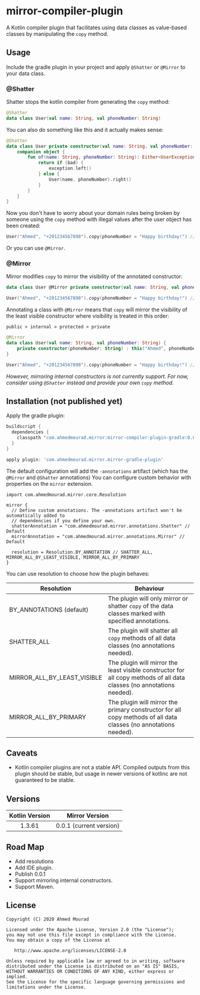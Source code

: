 mirror-compiler-plugin
========================

A Kotlin compiler plugin that facilitates using data classes as value-based classes
 by manipulating the `copy` method.

## Usage

Include the gradle plugin in your project and apply `@Shatter` or `@Mirror` to your data class.

### @Shatter

Shatter stops the kotlin compiler from generating the `copy` method:

```kotlin
@Shatter
data class User(val name: String, val phoneNumber: String)
```

You can also do something like this and it actually makes sense:

```kotlin
@Shatter
data class User private constructor(val name: String, val phoneNumber: String) {
    companion object {
        fun of(name: String, phoneNumber: String): Either<UserException, User> {
            return if (bad) {
                exception.left()
            } else {
                User(name, phoneNumber).right()
            }
        }
    }
}
```

Now you don't have to worry about your domain rules being broken by someone
 using the `copy` method with illegal values after the user object has been created:

```kotlin
User("Ahmed", "+201234567890").copy(phoneNumber = "Happy birthday!") // Unresolved reference
```

Or you can use `@Mirror`.

### @Mirror

Mirror modifies `copy` to mirror the visibility of the annotated constructor:

```kotlin
data class User @Mirror private constructor(val name: String, val phoneNumber: String)
```

```kotlin
User("Ahmed", "+201234567890").copy(phoneNumber = "Happy birthday!") // copy is private in User
```

Annotating a class with `@Mirror` means that `copy` will mirror
 the visibility of the least visible constructor where visibility is treated in this order:

`public > internal > protected > private` 

```kotlin
@Mirror
data class User(val name: String, val phoneNumber: String) {
    private constructor(phoneNumber: String) : this("Ahmed", phoneNumber)
}
```

```kotlin
User("Ahmed", "+201234567890").copy(phoneNumber = "Happy birthday!") // copy is private in User
```

*However, mirroring internal constructors is not currently support.*
*For now, consider using `@Shatter` instead and provide your own `copy` method.*

## Installation (not published yet)

Apply the gradle plugin:

```gradle
buildscript {
  dependencies {
    classpath "com.ahmedmourad.mirror:mirror-compiler-plugin-gradle:0.0.1"
  }  
}

apply plugin: 'com.ahmedmourad.mirror.mirror-gradle-plugin'
```

The default configuration will add the `-annotations` artifact (which has
 the `@Mirror` and `@Shatter` annotations) 
You can configure custom behavior with properties on the `mirror` extension.

```
import com.ahmedmourad.mirror.core.Resolution

mirror {
  // Define custom annotations. The -annotations artifact won't be automatically added to
  // dependencies if you define your own.
  shatterAnnotation = "com.ahmedmourad.mirror.annotations.Shatter" // Default
  mirrorAnnotation = "com.ahmedmourad.mirror.annotations.Mirror" // Default

  resolution = Resolution.BY_ANNOTATION // SHATTER_ALL, MIRROR_ALL_BY_LEAST_VISIBLE, MIRROR_ALL_BY_PRIMARY
}
```

You can use resolution to choose how the plugin behaves:

| Resolution | Behaviour |
| ---------- | ----------|
| BY_ANNOTATIONS (default) | The plugin will only mirror or shatter `copy` of the data classes marked with specified annotations. |
| SHATTER_ALL | The plugin will shatter all `copy` methods of all data classes (no annotations needed). |
| MIRROR_ALL_BY_LEAST_VISIBLE | The plugin will mirror the least visible constructor for all copy methods of all data classes (no annotations needed). |
| MIRROR_ALL_BY_PRIMARY | The plugin will mirror the primary constructor for all copy methods of all data classes (no annotations needed). |


## Caveats

- Kotlin compiler plugins are not a stable API. Compiled outputs from this plugin should be stable,
but usage in newer versions of kotlinc are not guaranteed to be stable.

## Versions

| Kotlin Version | Mirror Version |
| :------------: | :------------: |
| 1.3.61 | 0.0.1 (current version)

## Road Map

- Add resolutions
- Add IDE plugin.
- Publish 0.0.1
- Support mirroring internal constructors.
- Support Maven.

License
-------

    Copyright (C) 2020 Ahmed Mourad

    Licensed under the Apache License, Version 2.0 (the "License");
    you may not use this file except in compliance with the License.
    You may obtain a copy of the License at

       http://www.apache.org/licenses/LICENSE-2.0

    Unless required by applicable law or agreed to in writing, software
    distributed under the License is distributed on an "AS IS" BASIS,
    WITHOUT WARRANTIES OR CONDITIONS OF ANY KIND, either express or implied.
    See the License for the specific language governing permissions and
    limitations under the License.

 [snapshots]: https://oss.sonatype.org/content/repositories/snapshots/